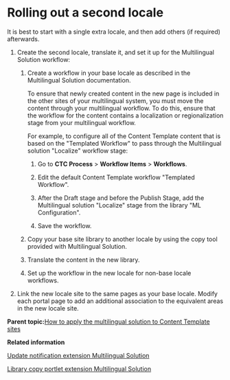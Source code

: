 # Rolling out a second locale

It is best to start with a single extra locale, and then add others \(if required\) afterwards.

1.  Create the second locale, translate it, and set it up for the Multilingual Solution workflow:

    1.  Create a workflow in your base locale as described in the Multilingual Solution documentation.

        To ensure that newly created content in the new page is included in the other sites of your multilingual system, you must move the content through your multilingual workflow. To do this, ensure that the workflow for the content contains a localization or regionalization stage from your multilingual workflow.

        For example, to configure all of the Content Template content that is based on the "Templated Workflow" to pass through the Multilingual solution "Localize" workflow stage:

        1.  Go to **CTC Process** \> **Workflow Items** \> **Workflows**.

        2.  Edit the default Content Template workflow "Templated Workflow".

        3.  After the Draft stage and before the Publish Stage, add the Multilingual solution "Localize" stage from the library "ML Configuration".

        4.  Save the workflow.

    2.  Copy your base site library to another locale by using the copy tool provided with Multilingual Solution.

    3.  Translate the content in the new library.

    4.  Set up the workflow in the new locale for non-base locale workflows.

2.  Link the new locale site to the same pages as your base locale. Modify each portal page to add an additional association to the equivalent areas in the new locale site.


**Parent topic:**[How to apply the multilingual solution to Content Template sites](../ctc/ctc_deploy_locale.md)

**Related information**  


[Update notification extension Multilingual Solution](../wcm/wcm_mls_ext_update.md)

[Library copy portlet extension Multilingual Solution](../wcm/wcm_mls_ext_library.md)

